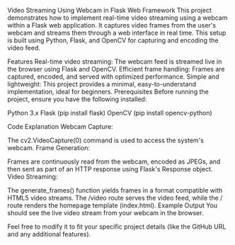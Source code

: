 Video Streaming Using Webcam in Flask Web Framework
This project demonstrates how to implement real-time video streaming using a webcam within a Flask web application. It captures video frames from the user's webcam and streams them through a web interface in real time. This setup is built using Python, Flask, and OpenCV for capturing and encoding the video feed.

Features
Real-time video streaming: The webcam feed is streamed live in the browser using Flask and OpenCV.
Efficient frame handling: Frames are captured, encoded, and served with optimized performance.
Simple and lightweight: This project provides a minimal, easy-to-understand implementation, ideal for beginners.
Prerequisites
Before running the project, ensure you have the following installed:

Python 3.x
Flask (pip install flask)
OpenCV (pip install opencv-python)

Code Explanation
Webcam Capture:

The cv2.VideoCapture(0) command is used to access the system's webcam.
Frame Generation:

Frames are continuously read from the webcam, encoded as JPEGs, and then sent as part of an HTTP response using Flask's Response object.
Video Streaming:

The generate_frames() function yields frames in a format compatible with HTML5 video streams.
The /video route serves the video feed, while the / route renders the homepage template (index.html).
Example Output
You should see the live video stream from your webcam in the browser.


Feel free to modify it to fit your specific project details (like the GitHub URL and any additional features).






